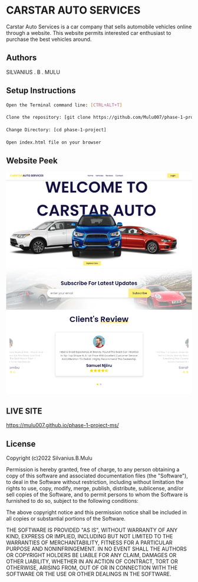 
# CARSTAR AUTO SERVICES

Carstar Auto Services is a car company that sells automobile vehicles online through a website. This website permits interested car enthusiast to purchase the best vehicles around. 


## Authors

SILVANIUS . B . MULU


## Setup Instructions



```bash
Open the Terminal command line: [CTRL+ALT+T]

Clone the repository: [git clone https://github.com/Mulu007/phase-1-project]

Change Directory: [cd phase-1-project]

Open index.html file on your browser
```  

## Website Peek

![Website Screenshot](https://github.com/Mulu007/phase-1-project-ms/blob/main/images/Screenshot%20from%202022-09-04%2020-35-18.png?raw=true)
![Website Screenshot](https://github.com/Mulu007/phase-1-project-ms/blob/main/images/Screenshot%20from%202022-09-02%2023-41-09.png?raw=true)

## LIVE SITE
https://mulu007.github.io/phase-1-project-ms/


## License

Copyright (c)2022 Silvanius.B.Mulu

Permission is hereby granted, free of charge, to any person obtaining a copy of this software and associated documentation files (the "Software"), to deal in the Software without restriction, including without limitation the rights to use, copy, modify, merge, publish, distribute, sublicense, and/or sell copies of the Software, and to permit persons to whom the Software is furnished to do so, subject to the following conditions:

The above copyright notice and this permission notice shall be included in all copies or substantial portions of the Software.

THE SOFTWARE IS PROVIDED "AS IS", WITHOUT WARRANTY OF ANY KIND, EXPRESS OR IMPLIED, INCLUDING BUT NOT LIMITED TO THE WARRANTIES OF MERCHANTABILITY, FITNESS FOR A PARTICULAR PURPOSE AND NONINFRINGEMENT. IN NO EVENT SHALL THE AUTHORS OR COPYRIGHT HOLDERS BE LIABLE FOR ANY CLAIM, DAMAGES OR OTHER LIABILITY, WHETHER IN AN ACTION OF CONTRACT, TORT OR OTHERWISE, ARISING FROM, OUT OF OR IN CONNECTION WITH THE SOFTWARE OR THE USE OR OTHER DEALINGS IN THE SOFTWARE.
